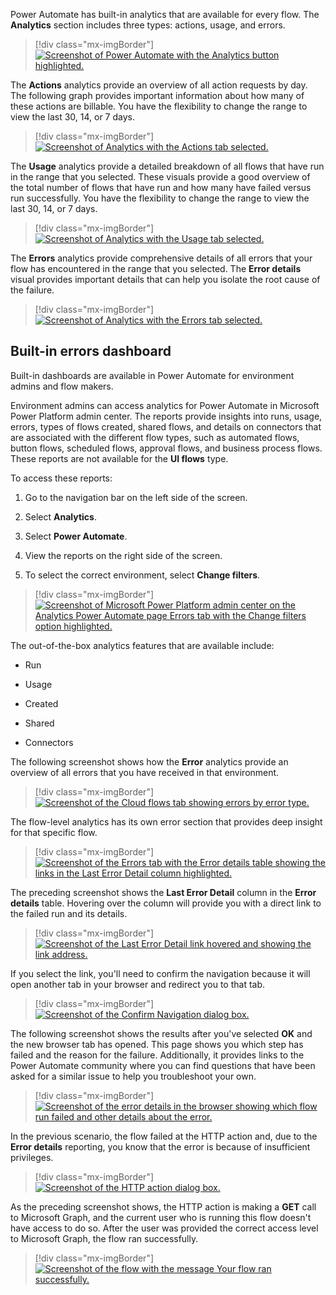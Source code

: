 Power Automate has built-in analytics that are available for every flow. The **Analytics** section includes three types: actions, usage, and errors.

> [!div class="mx-imgBorder"]
> [![Screenshot of Power Automate with the Analytics button highlighted.](../media/flow-analytics.png)](../media/flow-analytics.png#lightbox)

The **Actions** analytics provide an overview of all action requests by day. The following graph provides important information about how many of these actions are billable. You have the flexibility to change the range to view the last 30, 14, or 7 days.

> [!div class="mx-imgBorder"]
> [![Screenshot of Analytics with the Actions tab selected.](../media/actions.jpg)](../media/actions.jpg#lightbox)

The **Usage** analytics provide a detailed breakdown of all flows that have run in the range that you selected. These visuals provide a good overview of the total number of flows that have run and how many have failed versus run successfully. You have the flexibility to change the range to view the last 30, 14, or 7 days.

> [!div class="mx-imgBorder"]
> [![Screenshot of Analytics with the Usage tab selected.](../media/usage.jpg)](../media/usage.jpg#lightbox)

The **Errors** analytics provide comprehensive details of all errors that your flow has encountered in the range that you selected. The **Error details** visual provides important details that can help you isolate the root cause of the failure.

> [!div class="mx-imgBorder"]
> [![Screenshot of Analytics with the Errors tab selected.](../media/errors.jpg)](../media/errors.jpg#lightbox)

## Built-in errors dashboard

Built-in dashboards are available in Power Automate for environment admins and flow makers.

Environment admins can access analytics for Power Automate in Microsoft Power Platform admin center. The reports provide insights into runs, usage, errors, types of flows created, shared flows, and details on connectors that are associated with the different flow types, such as automated flows, button flows, scheduled flows, approval flows, and business process flows. These reports are not available for the **UI flows** type.

To access these reports:

1. Go to the navigation bar on the left side of the screen.

1. Select **Analytics**.

1. Select **Power Automate**.

1. View the reports on the right side of the screen.

1. To select the correct environment, select **Change filters**.

> [!div class="mx-imgBorder"]
> [![Screenshot of Microsoft Power Platform admin center on the Analytics Power Automate page Errors tab with the Change filters option highlighted.](../media/filters.png)](../media/filters.png#lightbox)

The out-of-the-box analytics features that are available include:

- Run

- Usage

- Created

- Shared

- Connectors

The following screenshot shows how the **Error** analytics provide an overview of all errors that you have received in that environment.

> [!div class="mx-imgBorder"]
> [![Screenshot of the Cloud flows tab showing errors by error type.](../media/cloud-flows.png)](../media/cloud-flows.png#lightbox)

The flow-level analytics has its own error section that provides deep insight for that specific flow.

> [!div class="mx-imgBorder"]
> [![Screenshot of the Errors tab with the Error details table showing the links in the Last Error Detail column highlighted.](../media/flow-level-error.jpg)](../media/flow-level-error.jpg#lightbox)

The preceding screenshot shows the **Last Error Detail** column in the **Error details** table. Hovering over the column will provide you with a direct link to the failed run and its details.

> [!div class="mx-imgBorder"]
> [![Screenshot of the Last Error Detail link hovered and showing the link address.](../media/error-details.jpg)](../media/error-details.jpg#lightbox)

If you select the link, you'll need to confirm the navigation because it will open another tab in your browser and redirect you to that tab.

> [!div class="mx-imgBorder"]
> [![Screenshot of the Confirm Navigation dialog box.](../media/confirm-navigation.jpg)](../media/confirm-navigation.jpg#lightbox)

The following screenshot shows the results after you've selected **OK** and the new browser tab has opened. This page shows you which step has failed and the reason for the failure. Additionally, it provides links to the Power Automate community where you can find questions that have been asked for a similar issue to help you troubleshoot your own.

> [!div class="mx-imgBorder"]
> [![Screenshot of the error details in the browser showing which flow run failed and other details about the error.](../media/flow-level-error-details.jpg)](../media/flow-level-error-details.jpg#lightbox)

In the previous scenario, the flow failed at the HTTP action and, due to the **Error details** reporting, you know that the error is because of insufficient privileges.

> [!div class="mx-imgBorder"]
> [![Screenshot of the HTTP action dialog box.](../media/http-action.png)](../media/http-action.png#lightbox)

As the preceding screenshot shows, the HTTP action is making a **GET** call to Microsoft Graph, and the current user who is running this flow doesn't have access to do so. After the user was provided the correct access level to Microsoft Graph, the flow ran successfully.

> [!div class="mx-imgBorder"]
> [![Screenshot of the flow with the message Your flow ran successfully.](../media/success.png)](../media/success.png#lightbox)
